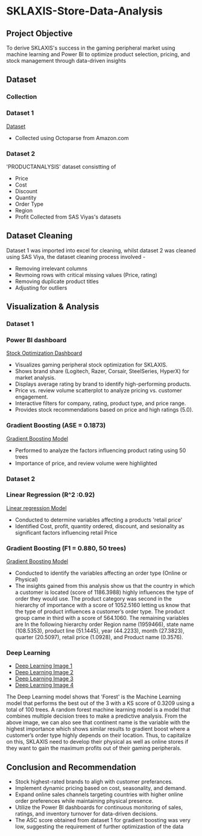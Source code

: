 # SKLAXIS-Store-Data-Analysis
## Project Objective
To derive SKLAXIS's success in the gaming peripheral market using machine learning and Power BI to optimize product selection, pricing, and stock management through data-driven insights

## Dataset
### Collection
### Dataset 1
<a href="https://github.com/Mohammed-Hanzala-Khan/Business-Data-Analytics-Portfolio/blob/main/SKLAXIS's%20Store%20Raw%20Data.xlsx">Dataset</a>
- Collected using Octoparse from Amazon.com

### Dataset 2 
'PRODUCTANALYSIS' dataset consistting of 
- Price
- Cost
- Discount
- Quantity
- Order Type
- Region
- Profit
Collected from SAS Viyas's datasets

## Dataset Cleaning
Dataset 1 was imported into excel for cleaning, whilst dataset 2 was cleaned using SAS Viya, the dataset cleaning process involved - 
- Removing irrelevant columns
- Revmoing rows with critical missing values (Price, rating)
- Removing duplicate product titles
- Adjusting for outliers


## Visualization & Analysis
### Dataset 1
### Power BI dashboard 
<a href="https://github.com/Mohammed-Hanzala-Khan/Business-Data-Analytics-Portfolio/blob/main/SKLAXIS%20Dashboard.png">Stock Optimization Dashboard</a>
* Visualizes gaming peripheral stock optimization for SKLAXIS.
* Shows brand share (Logitech, Razer, Corsair, SteelSeries, HyperX) for market analysis.
* Displays average rating by brand to identify high-performing products.
* Price vs. review volume scatterplot to analyze pricing vs. customer engagement.
* Interactive filters for company, rating, product type, and price range.
* Provides stock recommendations based on price and high ratings (5.0).

### Gradient Boosting (ASE = 0.1873)
<a href="https://github.com/Mohammed-Hanzala-Khan/Business-Data-Analytics-Portfolio/blob/main/Snapshot%20of%20Gradient%20boosting%20-%20Rating%201%2007-09-2023%20at%203.31.32%20AM.png">Gradient Boosting Model</a>

* Performed to analyze the factors influencing product rating using 50 trees
* Importance of price, and review volume were highlighted

### Dataset 2

### Linear Regression (R^2 :0.92)
<a href="https://github.com/Mohammed-Hanzala-Khan/Business-Data-Analytics-Portfolio/blob/main/Snapshot%20of%20Linear%20regression%20-%20Retail%20Price%201%2007-09-2023%20at%203.57.33%20AM.png">Linear regression Model</a>

* Conducted to determine variables affecting a products 'retail price'
* Identified Cost, profit, quantity ordered, discount, and sesionality as significant factors influencing retail Price


### Gradient Boosting (F1 = 0.880, 50 trees)
<a href="https://github.com/Mohammed-Hanzala-Khan/Business-Data-Analytics-Portfolio/blob/main/image_2025-07-02_234432642.png">Gradient Boosting Model</a>

* Conducted to identify the variables affecting an order type (Online or Physical)
* The insights gained from this analysis show us that the country in which a customer is located (score of 1186.3988) highly influences the type of order they would use. The product category was second in the hierarchy of importance with a score of 1052.5160 letting us know that the type of product influences a customer’s order type. The product group came in third with a score of 564.1060. The remaining variables are In the following hierarchy order Region name (1959466), state name (108.5353), product line (51.1445), year (44.2233), month (27.3823), quarter (20.5097), retail price (1.0928), and Product name (0.3576).

### Deep Learning

- <a href="https://github.com/Mohammed-Hanzala-Khan/Business-Data-Analytics-Portfolio/blob/main/Screenshot%202023-07-09%20at%205.15.16%20PM.png">Deep Learning Image 1</a>
- <a href="https://github.com/Mohammed-Hanzala-Khan/Business-Data-Analytics-Portfolio/blob/main/Screenshot%202023-07-09%20at%205.15.03%20PM.png">Deep Learning Image 2</a>
- <a href="https://github.com/Mohammed-Hanzala-Khan/Business-Data-Analytics-Portfolio/blob/main/Screenshot%202023-07-09%20at%205.14.52%20PM.png">Deep Learning Image 3</a>
- <a href="https://github.com/Mohammed-Hanzala-Khan/Business-Data-Analytics-Portfolio/blob/main/Screenshot%202023-07-09%20at%205.14.35%20PM.png">Deep Learning Image 4</a>

The Deep Learning model shows that 'Forest' is the Machine Learning model that performs the best out of the 3 with a KS score of 0.3209 using a total of 100 trees. A random forest machine learning model is a model that combines multiple decision trees to make a predictive analysis. From the above image, we can also see that continent name is the variable with the highest importance which shows similar results to gradient boost where a customer’s order type highly depends on their location. Thus, to capitalize on this, SKLAXIS need to develop their physical as well as online stores if they want to gain the maximum profits out of their gaming peripherals.

## Conclusion and Recommendation
- Stock highest-rated brands to aligh with customer preferances.
- Implement dynamic pricing based on cost, seasonality, and demand.
- Expand online sales channels targeting countries with higher online order preferences while maintaining physical presence.
- Utilize the Power BI dashboards for continuous monitoring of sales, ratings, and inventory turnover for data-driven decisions.
- The ASC score obtained from dataset 1 for gradient boosting was very low, suggesting the requirement of further optimizastion of the data
  
